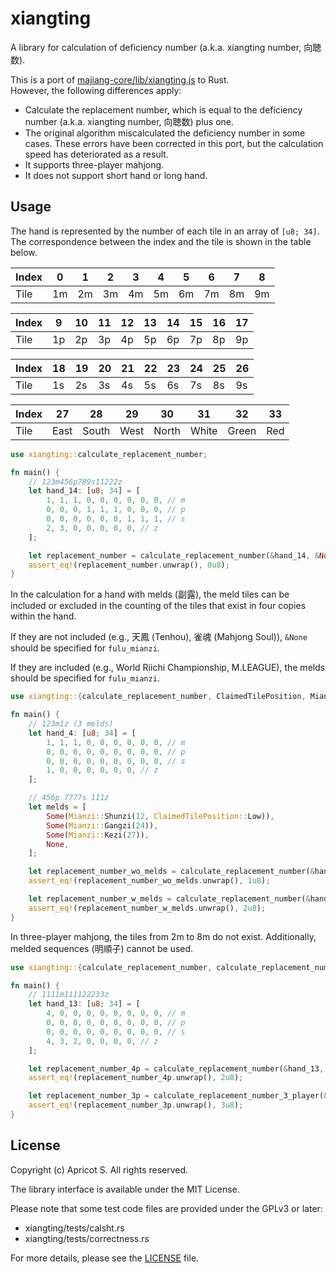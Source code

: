 # xiangting

A library for calculation of deficiency number (a.k.a. xiangting number, 向聴数).

This is a port of [majiang-core/lib/xiangting.js](https://github.com/kobalab/majiang-core/blob/master/lib/xiangting.js) to Rust.  
However, the following differences apply:

- Calculate the replacement number, which is equal to the deficiency number (a.k.a. xiangting number, 向聴数) plus one.
- The original algorithm miscalculated the deficiency number in some cases. These errors have been corrected in this port, but the calculation speed has deteriorated as a result.
- It supports three-player mahjong.
- It does not support short hand or long hand.

## Usage

The hand is represented by the number of each tile in an array of `[u8; 34]`. The correspondence between the index and the tile is shown in the table below.

| Index | 0   | 1   | 2   | 3   | 4   | 5   | 6   | 7   | 8   |
| ----- | --- | --- | --- | --- | --- | --- | --- | --- | --- |
| Tile  | 1m  | 2m  | 3m  | 4m  | 5m  | 6m  | 7m  | 8m  | 9m  |

| Index | 9   | 10  | 11  | 12  | 13  | 14  | 15  | 16  | 17  |
| ----- | --- | --- | --- | --- | --- | --- | --- | --- | --- |
| Tile  | 1p  | 2p  | 3p  | 4p  | 5p  | 6p  | 7p  | 8p  | 9p  |

| Index | 18  | 19  | 20  | 21  | 22  | 23  | 24  | 25  | 26  |
| ----- | --- | --- | --- | --- | --- | --- | --- | --- | --- |
| Tile  | 1s  | 2s  | 3s  | 4s  | 5s  | 6s  | 7s  | 8s  | 9s  |

| Index | 27   | 28    | 29   | 30    | 31    | 32    | 33  |
| ----- | ---- | ----- | ---- | ----- | ----- | ----- | --- |
| Tile  | East | South | West | North | White | Green | Red |

```rust
use xiangting::calculate_replacement_number;

fn main() {
    // 123m456p789s11222z
    let hand_14: [u8; 34] = [
        1, 1, 1, 0, 0, 0, 0, 0, 0, // m
        0, 0, 0, 1, 1, 1, 0, 0, 0, // p
        0, 0, 0, 0, 0, 0, 1, 1, 1, // s
        2, 3, 0, 0, 0, 0, 0, // z
    ];

    let replacement_number = calculate_replacement_number(&hand_14, &None);
    assert_eq!(replacement_number.unwrap(), 0u8);
}
```

In the calculation for a hand with melds (副露), the meld tiles can be included or excluded in the counting of the tiles that exist in four copies within the hand.

If they are not included (e.g., 天鳳 (Tenhou), 雀魂 (Mahjong Soul)), `&None` should be specified for `fulu_mianzi`.

If they are included (e.g., World Riichi Championship, M.LEAGUE), the melds should be specified for `fulu_mianzi`.

```rust
use xiangting::{calculate_replacement_number, ClaimedTilePosition, Mianzi};

fn main() {
    // 123m1z (3 melds)
    let hand_4: [u8; 34] = [
        1, 1, 1, 0, 0, 0, 0, 0, 0, // m
        0, 0, 0, 0, 0, 0, 0, 0, 0, // p
        0, 0, 0, 0, 0, 0, 0, 0, 0, // s
        1, 0, 0, 0, 0, 0, 0, // z
    ];

    // 456p 7777s 111z
    let melds = [
        Some(Mianzi::Shunzi(12, ClaimedTilePosition::Low)),
        Some(Mianzi::Gangzi(24)),
        Some(Mianzi::Kezi(27)),
        None,
    ];

    let replacement_number_wo_melds = calculate_replacement_number(&hand_4, &None);
    assert_eq!(replacement_number_wo_melds.unwrap(), 1u8);

    let replacement_number_w_melds = calculate_replacement_number(&hand_4, &Some(melds));
    assert_eq!(replacement_number_w_melds.unwrap(), 2u8);
}
```

In three-player mahjong, the tiles from 2m to 8m do not exist. Additionally, melded sequences (明順子) cannot be used.

```rust
use xiangting::{calculate_replacement_number, calculate_replacement_number_3_player};

fn main() {
    // 1111m111122233z
    let hand_13: [u8; 34] = [
        4, 0, 0, 0, 0, 0, 0, 0, 0, // m
        0, 0, 0, 0, 0, 0, 0, 0, 0, // p
        0, 0, 0, 0, 0, 0, 0, 0, 0, // s
        4, 3, 2, 0, 0, 0, 0, // z
    ];

    let replacement_number_4p = calculate_replacement_number(&hand_13, &None);
    assert_eq!(replacement_number_4p.unwrap(), 2u8);

    let replacement_number_3p = calculate_replacement_number_3_player(&hand_13, &None);
    assert_eq!(replacement_number_3p.unwrap(), 3u8);
}
```

## License

Copyright (c) Apricot S. All rights reserved.

The library interface is available under the MIT License.

Please note that some test code files are provided under the GPLv3 or later:

- xiangting/tests/calsht.rs
- xiangting/tests/correctness.rs

For more details, please see the [LICENSE](LICENSE) file.
